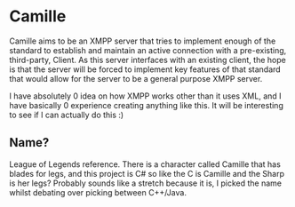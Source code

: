 ﻿# Camille

Camille aims to be an XMPP server that tries to implement enough of the standard to establish 
and maintain an active connection with a pre-existing, third-party, Client. As this server 
interfaces with an existing client, the hope is that the server will be forced to implement 
key features of that standard that would allow for the server to be a general purpose XMPP server.

I have absolutely 0 idea on how XMPP works other than it uses XML, and I have basically 0 
experience creating anything like this. It will be interesting to see if I can actually do this 
:)

## Name?

League of Legends reference. There is a character called Camille that has blades for legs, and 
this project is C# so like the C is Camille and the Sharp is her legs? Probably sounds like a 
stretch because it is, I picked the name whilst debating over picking between C++/Java.